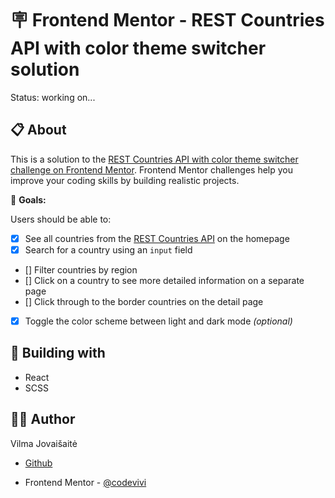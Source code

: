 # 🪧 Frontend Mentor - REST Countries API with color theme switcher solution

<!-- ![alt app screenshot](./assets/images/screenshot.png) -->

Status: working on...

## 📋 About

This is a solution to the [REST Countries API with color theme switcher challenge on Frontend Mentor](https://www.frontendmentor.io/challenges/rest-countries-api-with-color-theme-switcher-5cacc469fec04111f7b848ca). Frontend Mentor challenges help you improve your coding skills by building realistic projects.

<!-- 🌐 **Site published at**: [https://codevivi.github.io/rest-countries-api-with-color-theme-switcher](https://codevivi.github.io/rest-countries-api-with-color-theme-switcher) -->

<!-- **Solution URL**:  -->

🎯 **Goals:**

Users should be able to:

- [x] See all countries from the [REST Countries API](https://restcountries.com) on the homepage
- [x] Search for a country using an `input` field
- [] Filter countries by region
- [] Click on a country to see more detailed information on a separate page
- [] Click through to the border countries on the detail page
- [x] Toggle the color scheme between light and dark mode _(optional)_

## 🧰 Building with

- React
- SCSS

## 👩‍💻 Author

Vilma Jovaišaitė

- [Github](https://github.com/codevivi)

- Frontend Mentor - [@codevivi](https://www.frontendmentor.io/profile/codevivi)
